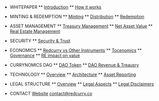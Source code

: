 <!-- docs/_sidebar.md -->
* WHITEPAPER
** [Introduction](/whitepaper/intro.md)
** [How it works](/whitepaper/how.md)

* MINTING & REDEMPTION
** [Minting](/minting/minting.md)
** [Distribution](/minting/distribution.md)
** [Redemption](/minting/redemption.md)

* ASSET MANAGEMENT
** [Treasury Management](/asset/treasury/treasury.md)
** [Net Asset Value](/asset/nav/nav.md)
** [Real Estate Management](/asset/real/real.md)

* SECURITY
** [Security & Trust](/asset/security/security.md)

* ECONOMICS
** [Redcurry vs Other Instruments](/asset/tokenomics/economics.md)
** [Tocenomics](/asset/tokenomics/tokenomics.md)
** [Governance](/asset/tokenomics/governance.md)
** [RE impact on value](/asset/tokenomics/reActions.md)

* CURRYNOMICS DAO
** [DAO Token](/asset/dao/dao.md)
** [DAO Revenue & Treausry](/asset/dao/daoRevenue.md)

* TECHNOLOGY
** [Overview](/asset/technology/technology.md)
** [Architecture](/asset/technology/architecture.md)
** [Asset Reporting](/asset/technology/tracking.md)

* LEGAL STRUCTURE
** [Overview](/asset/legal/overview.md)
** [Legal Aspects](/asset/legal/aspects.md)
** [Legal Disclaimers](/asset/legal/disclaimers.md)

* CONTACT
[Website](https://redcurry.co)
contact@redcurry.co



